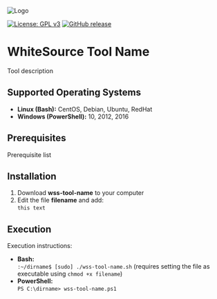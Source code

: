 ![Logo](https://whitesource-resources.s3.amazonaws.com/ws-sig-images/Whitesource_Logo_178x44.png)  

[![License: GPL v3](https://img.shields.io/badge/License-GPLv3-blue.svg)](https://www.gnu.org/licenses/gpl-3.0)
[![GitHub release](https://img.shields.io/github/release/whitesource-ft/wss-template.svg)](https://github.com/whitesource-ft/wss-template/releases/latest)  
# WhiteSource Tool Name
Tool description

## Supported Operating Systems
- **Linux (Bash):**	CentOS, Debian, Ubuntu, RedHat
- **Windows (PowerShell):**	10, 2012, 2016

## Prerequisites
Prerequisite list

## Installation
1. Download **wss-tool-name** to your computer
2. Edit the file **filename** and add:  
    `this text`  

## Execution
Execution instructions:  
  - **Bash:**  
  `:~/dirname$ [sudo] ./wss-tool-name.sh` (requires setting the file as executable using `chmod +x filename`)  
  - **PowerShell:**  
  `PS C:\dirname> wss-tool-name.ps1`  
  
